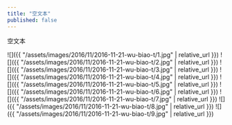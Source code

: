 ```yaml
---
title: "空文本"
published: false
---
```

空文本



![]({{ "/assets/images/2016/11/2016-11-21-wu-biao-t/1.jpg" | relative_url }})
![]({{ "/assets/images/2016/11/2016-11-21-wu-biao-t/2.jpg" | relative_url }})
![]({{ "/assets/images/2016/11/2016-11-21-wu-biao-t/3.jpg" | relative_url }})
![]({{ "/assets/images/2016/11/2016-11-21-wu-biao-t/4.jpg" | relative_url }})
![]({{ "/assets/images/2016/11/2016-11-21-wu-biao-t/5.jpg" | relative_url }})
![]({{ "/assets/images/2016/11/2016-11-21-wu-biao-t/6.jpg" | relative_url }})
![]({{ "/assets/images/2016/11/2016-11-21-wu-biao-t/7.jpg" | relative_url }})
![]({{ "/assets/images/2016/11/2016-11-21-wu-biao-t/8.jpg" | relative_url }})
![]({{ "/assets/images/2016/11/2016-11-21-wu-biao-t/9.jpg" | relative_url }})
